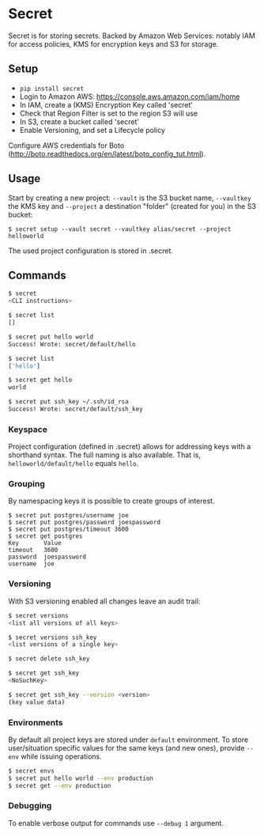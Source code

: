 # Secret

Secret is for storing secrets. Backed by Amazon Web Services:
notably IAM for access policies, KMS for encryption keys and S3 for storage.

## Setup

* `pip install secret`
* Login to Amazon AWS: https://console.aws.amazon.com/iam/home
* In IAM, create a (KMS) Encryption Key called 'secret'
 * Check that Region Filter is set to the region S3 will use
* In S3, create a bucket called 'secret'
 * Enable Versioning, and set a Lifecycle policy

Configure AWS credentials for Boto (http://boto.readthedocs.org/en/latest/boto_config_tut.html).

## Usage

Start by creating a new project: ```--vault``` is the S3 bucket name,
```--vaultkey``` the KMS key and ```--project``` a destination "folder" (created for you) in the S3 bucket:
```
$ secret setup --vault secret --vaultkey alias/secret --project helloworld
```
The used project configuration is stored in .secret.

## Commands

```bash
$ secret
<CLI instructions>

$ secret list
[]

$ secret put hello world
Success! Wrote: secret/default/hello

$ secret list
['hello']

$ secret get hello
world

$ secret put ssh_key ~/.ssh/id_rsa
Success! Wrote: secret/default/ssh_key
```

### Keyspace

Project configuration (defined in .secret) allows for addressing keys with a shorthand syntax. The full naming
is also available.  That is, ```helloworld/default/hello``` equals ```hello```.

### Grouping

By namespacing keys it is possible to create groups of interest.

```
$ secret put postgres/username joe
$ secret put postgres/password joespassword
$ secret put postgres/timeout 3600
$ secret get postgres
Key       Value
timeout   3600
password  joespassword
username  joe
```

### Versioning

With S3 versioning enabled all changes leave an audit trail:

```bash
$ secret versions
<list all versions of all keys>

$ secret versions ssh_key
<list versions of a single key>

$ secret delete ssh_key

$ secret get ssh_key
<NoSuchKey>

$ secret get ssh_key --version <version>
(key value data)
```

### Environments

By default all project keys are stored under ```default``` environment. To store user/situation specific values
for the same keys (and new ones), provide ```--env``` while issuing operations.

```bash
$ secret envs
$ secret put hello world --env production
$ secret get --env production
```

### Debugging

To enable verbose output for commands use ```--debug 1``` argument.

